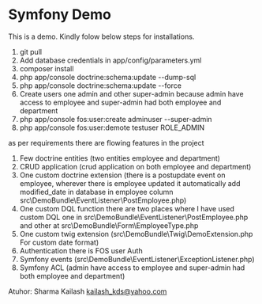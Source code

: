 Symfony Demo
========================

This is  a demo. Kindly folow below steps for installations.
1) git pull
2) Add database credentials in app/config/parameters.yml
3) composer install
4) php app/console doctrine:schema:update --dump-sql
5) php app/console doctrine:schema:update --force
6) Create users one admin and other super-admin because admin have access to employee and super-admin had both employee and department
7) php app/console fos:user:create adminuser --super-admin
8) php app/console fos:user:demote testuser ROLE_ADMIN


as per requirements there are flowing features in the project
1) Few doctrine entities (two entities employee and department)
2) CRUD application (crud application on both employee and department)
3) One custom doctrine extension (there is a postupdate event on employee, wherever there is employee updated it automatically add modified_date in database in employee column src\DemoBundle\EventListener\PostEmployee.php)
4) One custom DQL function there are two places where I have used custom DQL one in src\DemoBundle\EventListener\PostEmployee.php and other at src\DemoBundle\Form\EmployeeType.php
5) One custom twig extension (src\DemoBundle\Twig\DemoExtension.php For custom date format)
6) Authentication there is FOS user Auth
7) Symfony events (src\DemoBundle\EventListener\ExceptionListener.php)
8) Symfony ACL (admin have access to employee and super-admin had both employee and department)


Atuhor:
Sharma Kailash
kailash_kds@yahoo.com
